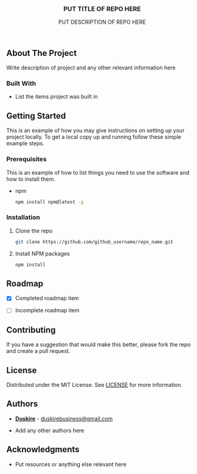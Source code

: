 <br />
<div align="center">

  <h3 align="center">PUT TITLE OF REPO HERE</h3>
  <p align="center">PUT DESCRIPTION OF REPO HERE</p>
  <br>
  
</div>



## About The Project

Write description of project and any other relevant information here



### Built With

* List the items project was built in



## Getting Started

This is an example of how you may give instructions on setting up your project locally.
To get a local copy up and running follow these simple example steps.

### Prerequisites

This is an example of how to list things you need to use the software and how to install them.
* npm
  ```sh
  npm install npm@latest -g
  ```

### Installation

1. Clone the repo
   ```sh
   git clone https://github.com/github_username/repo_name.git
   ```
2. Install NPM packages
   ```sh
   npm install
   ```



## Roadmap

- [x] Completed roadmap item
- [ ] Incomplete roadmap item



## Contributing

If you have a suggestion that would make this better, please fork the repo and create a pull request.



## License

Distributed under the MIT License. See [LICENSE](https://github.com/Duskire/Template/blob/main/LICENSE) for more information.



## Authors

- **[Duskire](https://www.github.com/Duskire)** - [duskirebusiness@gmail.com](mailto:duskirebusiness@gmail.com)

- Add any other authors here



## Acknowledgments

* Put resources or anything else relevant here

